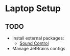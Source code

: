 # Laptop Setup

## TODO

- Install external packages:
  - [Sound Control](https://staticz.com/soundcontrol/) 
- Manage JetBrains configs
